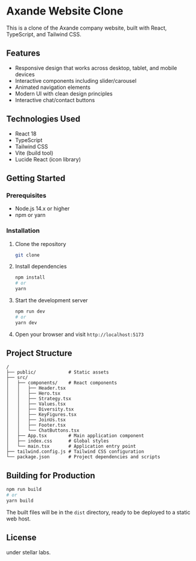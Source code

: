 # Axande Website Clone

This is a clone of the Axande company website, built with React, TypeScript, and Tailwind CSS.

## Features

- Responsive design that works across desktop, tablet, and mobile devices
- Interactive components including slider/carousel
- Animated navigation elements
- Modern UI with clean design principles
- Interactive chat/contact buttons

## Technologies Used

- React 18
- TypeScript
- Tailwind CSS
- Vite (build tool)
- Lucide React (icon library)

## Getting Started

### Prerequisites

- Node.js 14.x or higher
- npm or yarn

### Installation

1. Clone the repository
   ```bash
   git clone
   ```

2. Install dependencies
   ```bash
   npm install
   # or
   yarn
   ```

3. Start the development server
   ```bash
   npm run dev
   # or
   yarn dev
   ```

4. Open your browser and visit `http://localhost:5173`

## Project Structure

```
/
├── public/            # Static assets
├── src/
│   ├── components/    # React components
│   │   ├── Header.tsx
│   │   ├── Hero.tsx
│   │   ├── Strategy.tsx
│   │   ├── Values.tsx
│   │   ├── Diversity.tsx
│   │   ├── KeyFigures.tsx
│   │   ├── JoinUs.tsx
│   │   ├── Footer.tsx
│   │   └── ChatButtons.tsx
│   ├── App.tsx        # Main application component
│   ├── index.css      # Global styles
│   └── main.tsx       # Application entry point
├── tailwind.config.js # Tailwind CSS configuration
└── package.json       # Project dependencies and scripts
```

## Building for Production

```bash
npm run build
# or
yarn build
```

The built files will be in the `dist` directory, ready to be deployed to a static web host.

## License

under stellar labs.